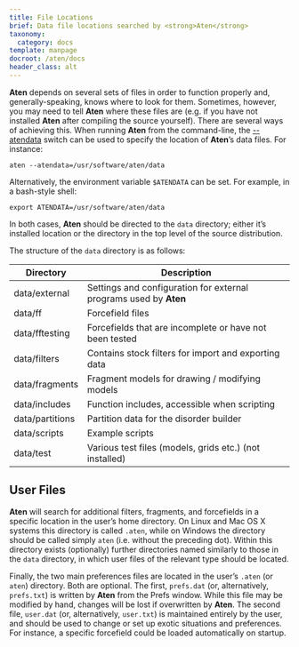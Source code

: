 ```yaml
---
title: File Locations
brief: Data file locations searched by <strong>Aten</strong>
taxonomy:
  category: docs
template: manpage
docroot: /aten/docs
header_class: alt
---
```


**Aten** depends on several sets of files in order to function properly and, generally-speaking, knows where to look for them. Sometimes, however, you may need to tell **Aten** where these files are (e.g. if you have not installed **Aten** after compiling the source yourself). There are several ways of achieving this. When running **Aten** from the command-line, the [--atendata](/aten/docs/cli/switches#atendata) switch can be used to specify the location of **Aten**’s data files. For instance:

```
aten --atendata=/usr/software/aten/data
```

Alternatively, the environment variable `$ATENDATA` can be set. For example, in a bash-style shell:

```
export ATENDATA=/usr/software/aten/data
```

In both cases, **Aten** should be directed to the `data` directory; either it’s installed location or the directory in the top level of the source distribution.

The structure of the `data` directory is as follows:

| Directory | Description |
|-----------|-------------|
| data/external | Settings and configuration for external programs used by **Aten** |
| data/ff | Forcefield files |
| data/fftesting | Forcefields that are incomplete or have not been tested |
| data/filters | Contains stock filters for import and exporting data |
| data/fragments | Fragment models for drawing / modifying models |
| data/includes | Function includes, accessible when scripting |
| data/partitions | Partition data for the disorder builder |
| data/scripts | Example scripts |
| data/test | Various test files (models, grids etc.) (not installed) |

## User Files

**Aten** will search for additional filters, fragments, and forcefields in a specific location in the user’s home directory. On Linux and Mac OS X systems this directory is called `.aten`, while on Windows the directory should be called simply `aten` (i.e. without the preceding dot). Within this directory exists (optionally) further directories named similarly to those in the `data` directory, in which user files of the relevant type should be located.

Finally, the two main preferences files are located in the user’s `.aten` (or `aten`) directory. Both are optional. The first, `prefs.dat` (or, alternatively, `prefs.txt`) is written by **Aten** from the Prefs window. While this file may be modified by hand, changes will be lost if overwritten by **Aten**. The second file, `user.dat` (or, alternatively, `user.txt`) is maintained entirely by the user, and should be used to change or set up exotic situations and preferences. For instance, a specific forcefield could be loaded automatically on startup.

